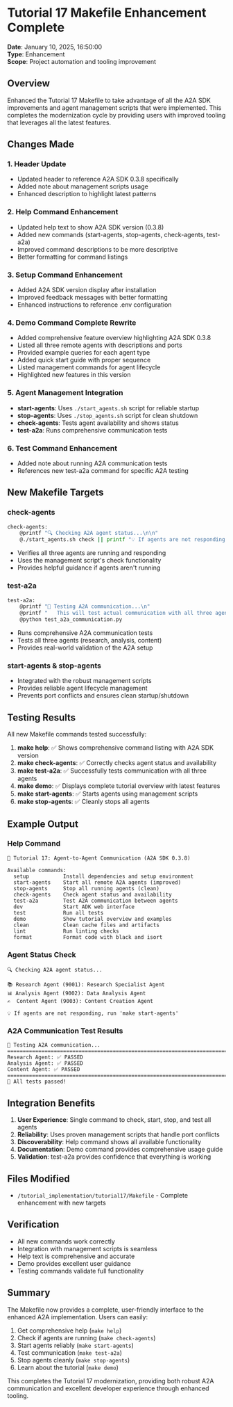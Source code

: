 # Tutorial 17 Makefile Enhancement Complete

**Date**: January 10, 2025, 16:50:00  
**Type**: Enhancement  
**Scope**: Project automation and tooling improvement  

## Overview

Enhanced the Tutorial 17 Makefile to take advantage of all the A2A SDK improvements and agent management scripts that were implemented. This completes the modernization cycle by providing users with improved tooling that leverages all the latest features.

## Changes Made

### 1. Header Update
- Updated header to reference A2A SDK 0.3.8 specifically
- Added note about management scripts usage
- Enhanced description to highlight latest patterns

### 2. Help Command Enhancement
- Updated help text to show A2A SDK version (0.3.8)
- Added new commands (start-agents, stop-agents, check-agents, test-a2a)
- Improved command descriptions to be more descriptive
- Better formatting for command listings

### 3. Setup Command Enhancement
- Added A2A SDK version display after installation
- Improved feedback messages with better formatting
- Enhanced instructions to reference .env configuration

### 4. Demo Command Complete Rewrite
- Added comprehensive feature overview highlighting A2A SDK 0.3.8
- Listed all three remote agents with descriptions and ports
- Provided example queries for each agent type
- Added quick start guide with proper sequence
- Listed management commands for agent lifecycle
- Highlighted new features in this version

### 5. Agent Management Integration
- **start-agents**: Uses `./start_agents.sh` script for reliable startup
- **stop-agents**: Uses `./stop_agents.sh` script for clean shutdown
- **check-agents**: Tests agent availability and shows status
- **test-a2a**: Runs comprehensive communication tests

### 6. Test Command Enhancement
- Added note about running A2A communication tests
- References new test-a2a command for specific A2A testing

## New Makefile Targets

### check-agents
```bash
check-agents:
	@printf "🔍 Checking A2A agent status...\n\n"
	@./start_agents.sh check || printf "💡 If agents are not responding, run 'make start-agents'\n"
```
- Verifies all three agents are running and responding
- Uses the management script's check functionality
- Provides helpful guidance if agents aren't running

### test-a2a
```bash
test-a2a:
	@printf "🧪 Testing A2A communication...\n"
	@printf "   This will test actual communication with all three agents\n\n"
	@python test_a2a_communication.py
```
- Runs comprehensive A2A communication tests
- Tests all three agents (research, analysis, content)
- Provides real-world validation of the A2A setup

### start-agents & stop-agents
- Integrated with the robust management scripts
- Provides reliable agent lifecycle management
- Prevents port conflicts and ensures clean startup/shutdown

## Testing Results

All new Makefile commands tested successfully:

1. **make help**: ✅ Shows comprehensive command listing with A2A SDK version
2. **make check-agents**: ✅ Correctly checks agent status and availability
3. **make test-a2a**: ✅ Successfully tests communication with all three agents
4. **make demo**: ✅ Displays complete tutorial overview with latest features
5. **make start-agents**: ✅ Starts agents using management scripts
6. **make stop-agents**: ✅ Cleanly stops all agents

## Example Output

### Help Command
```
🚀 Tutorial 17: Agent-to-Agent Communication (A2A SDK 0.3.8)

Available commands:
  setup           Install dependencies and setup environment
  start-agents    Start all remote A2A agents (improved)
  stop-agents     Stop all running agents (clean)
  check-agents    Check agent status and availability
  test-a2a        Test A2A communication between agents
  dev             Start ADK web interface
  test            Run all tests
  demo            Show tutorial overview and examples
  clean           Clean cache files and artifacts
  lint            Run linting checks
  format          Format code with black and isort
```

### Agent Status Check
```
🔍 Checking A2A agent status...

📚 Research Agent (9001): Research Specialist Agent
📊 Analysis Agent (9002): Data Analysis Agent
✍️  Content Agent (9003): Content Creation Agent

💡 If agents are not responding, run 'make start-agents'
```

### A2A Communication Test Results
```
🧪 Testing A2A communication...
================================================================================
Research Agent: ✅ PASSED
Analysis Agent: ✅ PASSED  
Content Agent: ✅ PASSED
================================================================================
🎉 All tests passed!
```

## Integration Benefits

1. **User Experience**: Single command to check, start, stop, and test all agents
2. **Reliability**: Uses proven management scripts that handle port conflicts
3. **Discoverability**: Help command shows all available functionality
4. **Documentation**: Demo command provides comprehensive usage guide
5. **Validation**: test-a2a provides confidence that everything is working

## Files Modified

- `/tutorial_implementation/tutorial17/Makefile` - Complete enhancement with new targets

## Verification

- All new commands work correctly
- Integration with management scripts is seamless
- Help text is comprehensive and accurate
- Demo provides excellent user guidance
- Testing commands validate full functionality

## Summary

The Makefile now provides a complete, user-friendly interface to the enhanced A2A implementation. Users can easily:

1. Get comprehensive help (`make help`)
2. Check if agents are running (`make check-agents`) 
3. Start agents reliably (`make start-agents`)
4. Test communication (`make test-a2a`)
5. Stop agents cleanly (`make stop-agents`)
6. Learn about the tutorial (`make demo`)

This completes the Tutorial 17 modernization, providing both robust A2A communication and excellent developer experience through enhanced tooling.